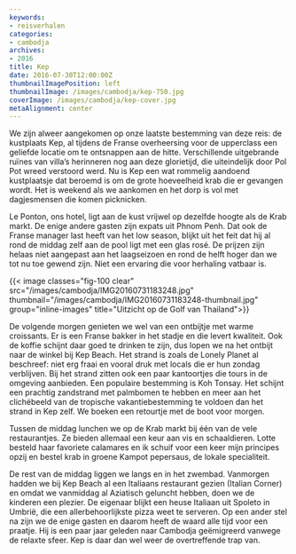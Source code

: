 ```yaml
---
keywords:
- reisverhalen
categories:
- cambodja
archives:
- 2016
title: Kep
date: 2016-07-30T12:00:00Z
thumbnailImagePosition: left
thumbnailImage: /images/cambodja/kep-750.jpg
coverImage: /images/cambodja/kep-cover.jpg
metaAlignment: center
---
```

We zijn alweer aangekomen op onze laatste bestemming van deze reis: de 
kustplaats Kep, al tijdens de Franse overheersing voor de upperclass een geliefde
locatie om te ontsnappen aan de hitte. Verschillende uitgebrande ruïnes van 
villa’s herinneren nog aan deze glorietijd, die uiteindelijk door Pol Pot wreed 
verstoord werd. Nu is Kep een wat rommelig aandoend kustplaatsje dat 
beroemd is om de grote hoeveelheid krab die er gevangen wordt. Het is weekend als 
we aankomen en het dorp is vol met dagjesmensen die komen picknicken.

Le Ponton, ons hotel, ligt aan de kust vrijwel op dezelfde hoogte als de Krab 
markt. De enige andere gasten zijn expats uit Phnom Penh. Dat ook de Franse 
manager last heeft van het low season, blijkt uit het feit dat hij al rond de middag
zelf aan de pool ligt met een glas rosé. De prijzen zijn helaas niet aangepast aan 
het laagseizoen en rond de helft hoger dan we tot nu toe gewend zijn. Niet een 
ervaring die voor herhaling vatbaar is.

{{< image classes="fig-100 clear" src="/images/cambodja/IMG20160731183248.jpg"
thumbnail="/images/cambodja/IMG20160731183248-thumbnail.jpg"
group="inline-images" title="Uitzicht op de Golf van Thailand">}}

De volgende morgen genieten we wel van een ontbijtje met warme croissants. Er 
is een Franse bakker in het stadje en die levert kwaliteit. Ook de koffie schijnt 
daar goed te drinken te zijn, dus lopen we na het ontbijt naar de winkel bij Kep 
Beach. Het strand is zoals de Lonely Planet al beschreef: niet erg fraai en vooral 
druk met locals die er hun zondag verblijven. Bij het strand zitten ook een paar 
kantoortjes die tours in de omgeving aanbieden. Een populaire bestemming is 
Koh Tonsay. Het schijnt een prachtig zandstrand met palmbomen te hebben en 
meer aan het clichébeeld van de tropische vakantiebestemming te voldoen dan 
het strand in Kep zelf. We boeken een retourtje met de boot voor morgen.

Tussen de middag lunchen we op de Krab markt bij één van de vele 
restaurantjes. Ze bieden allemaal een keur aan vis en schaaldieren. Lotte besteld
haar favoriete calamares en ik schuif voor een keer mijn principes opzij en bestel 
krab in groene Kampot pepersaus, de lokale specialiteit.

De rest van de middag liggen we langs en in het zwembad. Vanmorgen hadden 
we bij Kep Beach al een Italiaans restaurant gezien (Italian Corner) en omdat we 
vanmiddag al Aziatisch geluncht hebben, doen we de kinderen een plezier. De 
eigenaar blijkt een heuse Italiaan uit Spoleto in Umbrië, die een allerbehoorlijkste
pizza weet te serveren. Op een ander stel na zijn we de enige gasten en daarom 
heeft de waard alle tijd voor een praatje. Hij is een paar jaar geleden naar 
Cambodja geëmigreerd vanwege de relaxte sfeer. Kep is daar dan wel weer de 
overtreffende trap van. 
